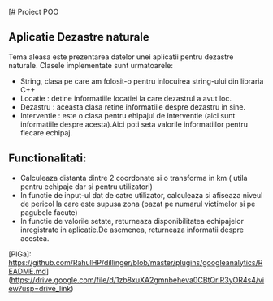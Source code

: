 [# Proiect POO 
## Aplicatie Dezastre naturale


Tema aleasa este prezentarea datelor unei aplicatii pentru dezastre naturale.
Clasele implementate sunt urmatoarele:

- String, clasa pe care am folosit-o pentru inlocuirea string-ului din libraria C++
- Locatie : detine informatiile locatiei la care dezastrul a avut loc.
- Dezastru : aceasta clasa retine informatiile despre dezastru in sine.
- Interventie : este o clasa pentru ehipajul de interventie (aici sunt informatiile despre acesta).Aici poti seta valorile informatiilor pentru fiecare echipaj.

## Functionalitati:

- Calculeaza distanta dintre 2 coordonate si o transforma in km ( utila pentru echipaje dar si pentru utilizatori)
- In functie de input-ul dat de catre utilizator, calculeaza si afiseaza niveul de pericol la care este supusa zona (bazat pe numarul victimelor si pe pagubele facute)
- In functie de valorile setate, returneaza disponibilitatea echipajelor inregistrate in aplicatie.De asemenea, returneaza informatii despre acestea.

[//]: # (These are reference links used in the body of this note and get stripped out when the markdown processor does its job. There is no need to format nicely because it shouldn't be seen. Thanks SO - http://stackoverflow.com/questions/4823468/store-comments-in-markdown-syntax)

[dill]: <https://github.com/joemccann/dillinger>
[git-repo-url]: <https://github.com/joemccann/dillinger.git>
[john gruber]: <http://daringfireball.net>
[df1]: <http://daringfireball.net/projects/markdown/>
[markdown-it]: <https://github.com/markdown-it/markdown-it>
[Ace Editor]: <http://ace.ajax.org>
[node.js]: <http://nodejs.org>
[Twitter Bootstrap]: <http://twitter.github.com/bootstrap/>
[jQuery]: <http://jquery.com>
[@tjholowaychuk]: <http://twitter.com/tjholowaychuk>
[express]: <http://expressjs.com>
[AngularJS]: <http://angularjs.org>
[Gulp]: <http://gulpjs.com>

[PlDb]: <https://github.com/joemccann/dillinger/tree/master/plugins/dropbox/README.md>
[PlGh]: <https://github.com/joemccann/dillinger/tree/master/plugins/github/README.md>
[PlGd]: <https://github.com/joemccann/dillinger/tree/master/plugins/googledrive/README.md>
[PlOd]: <https://github.com/joemccann/dillinger/tree/master/plugins/onedrive/README.md>
[PlMe]: <https://github.com/joemccann/dillinger/tree/master/plugins/medium/README.md>
[PlGa]: <https://github.com/RahulHP/dillinger/blob/master/plugins/googleanalytics/README.md>](https://drive.google.com/file/d/1zb8xuXA2gmnbeheva0CBtQrlR3yOR4s4/view?usp=drive_link)

